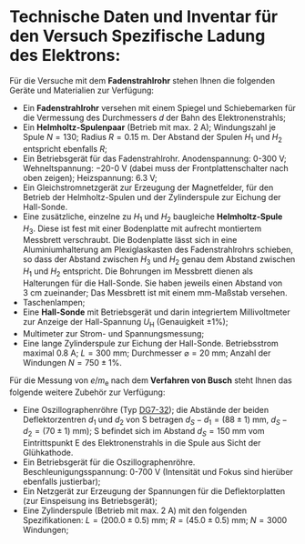 # Technische Daten und Inventar für den Versuch Spezifische Ladung des Elektrons:

Für die Versuche mit dem **Fadenstrahlrohr** stehen Ihnen die folgenden Geräte und Materialien zur Verfügung:

- Ein **Fadenstrahlrohr** versehen mit einem Spiegel und Schiebemarken für die Vermessung des Durchmessers $d$ der Bahn des Elektronenstrahls;  
- Ein **Helmholtz-Spulenpaar** (Betrieb mit max. $2\ \mathrm{A}$); Windungszahl je Spule $N=130$; Radius $R=0.15\ \mathrm{m}$. Der Abstand der Spulen $H_{1}$ und $H_{2}$ entspricht ebenfalls $R$; 
- Ein Betriebsgerät für das Fadenstrahlrohr. Anodenspannung: $0$-$300\ \mathrm{V}$; Wehneltspannung: $-20$-$0\ \mathrm{V}$ (dabei muss der Frontplattenschalter nach oben zeigen); Heizspannung: $6.3\ \mathrm{V}$; 
- Ein Gleichstromnetzgerät zur Erzeugung der Magnetfelder, für den Betrieb der Helmholtz-Spulen und der Zylinderspule zur Eichung der Hall-Sonde.
- Eine zusätzliche, einzelne zu $H_{1}$ und $H_{2}$ baugleiche **Helmholtz-Spule** $H_{3}$. Diese ist fest mit einer Bodenplatte mit aufrecht montiertem Messbrett verschraubt. Die Bodenplatte lässt sich in eine Aluminiumhalterung am Plexiglaskasten des Fadenstrahlrohrs schieben, so dass der Abstand zwischen $H_{3}$ und $H_{2}$ genau dem Abstand zwischen $H_{1}$ und $H_{2}$ entspricht. Die Bohrungen im Messbrett dienen als Halterungen für die Hall-Sonde. Sie haben jeweils einen Abstand von $3\ \mathrm{cm}$ zueinander; Das Messbrett ist mit einem $\mathrm{mm}$-Maßstab versehen.
- Taschenlampen;
- Eine **Hall-Sonde** mit Betriebsgerät und darin integriertem Millivoltmeter zur Anzeige der Hall-Spannung $U_{\mathrm{H}}$ (Genauigkeit $\pm$1%);
- Multimeter zur Strom- und Spannungsmessung;
- Eine lange Zylinderspule zur Eichung der Hall-Sonde. Betriebsstrom maximal $0.8\ \mathrm{A}$; $L = 300\ \mathrm{mm}$; Durchmesser $\varnothing= 20\ \mathrm{mm}$; Anzahl der Windungen $N = 750\pm 1\%$.

Für die Messung von $e/m_{\mathrm{e}}$ nach dem **Verfahren von Busch** steht Ihnen das folgende weitere Zubehör zur Verfügung:

- Eine Oszillographenröhre (Typ [DG7-32](http://www.r-type.org/exhib/aar0022.htm)); die Abstände der beiden Deflektorzentren $d_{1}$ und $d_{2}$ von S betragen $d_{S}-d_{1}=(88\pm 1)\ \mathrm{mm}$, $d_{S}-d_{2} =(70\pm 1)\ \mathrm{mm}$); S befindet sich im Abstand $d_{S}=150\ \mathrm{mm}$ vom Eintrittspunkt E des Elektronenstrahls in die Spule aus Sicht der Glühkathode. 
- Ein Betriebsgerät für die Oszillographenröhre. Beschleunigungsspannung: $0$-$700\ \mathrm{V}$ (Intensität und Fokus sind hierüber ebenfalls justierbar);  
- Ein Netzgerät zur Erzeugung der Spannungen für die Deflektorplatten (zur Einspeisung ins Betriebsgerät); 
- Eine Zylinderspule (Betrieb mit max. $2\ \mathrm{A}$) mit den folgenden Spezifikationen:  $L=(200.0\pm 0.5)\ \mathrm{mm}$; $R =(45.0\pm 0.5)\ \mathrm{mm}$; $N = 3000$ Windungen; 
